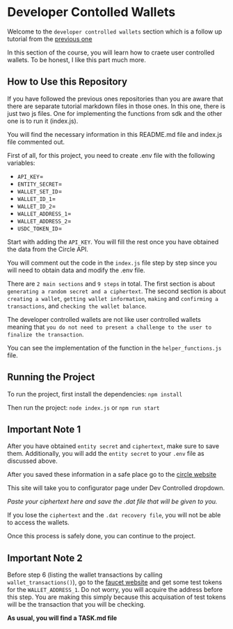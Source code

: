 # Developer Contolled Wallets

Welcome to the `developer controlled wallets` section which is a follow up tutorial from the [previous one](https://github.com/Rise-In/Gas-Station.git)

In this section of the course, you will learn how to craete user controlled wallets. To be honest, I like this part much more.

## How to Use this Repository

If you have followed the previous ones repositories than you are aware that there are separate tutorial markdown files in those ones. In this one, there is just two js files. One for implementing the functions from sdk and the other one is to run it (index.js).

You will find the necessary information in this README.md file and index.js file commented out.

First of all, for this project, you need to create .env file with the following variables:

- `API_KEY`=
- `ENTITY_SECRET`=
- `WALLET_SET_ID`=
- `WALLET_ID_1`=
- `WALLET_ID_2`=
- `WALLET_ADDRESS_1`=
- `WALLET_ADDRESS_2`=
- `USDC_TOKEN_ID`=

Start with adding the `API_KEY`.
You will fill the rest once you have obtained the data from the Circle API.

You will comment out the code in the `index.js` file step by step since you will need to obtain data and modify the .env file.

There are `2 main sections` and `9 steps` in total.
The first section is about `generating a random secret and a ciphertext`.
The second section is about `creating a wallet`, `getting wallet information`, `making` and
`confirming a transactions`, and `checking the wallet balance`.

The developer controlled wallets are not like user controlled wallets meaning that `you do not
need to present a challenge to the user to finalize the transaction`.

You can see the implementation of the function in the `helper_functions.js` file.

## Running the Project

To run the project, first install the dependencies:
`npm install`

Then run the project:
`node index.js`
or
`npm run start`

## Important Note 1

After you have obtained `entity secret` and `ciphertext`, make sure to save them.
Additionally, you will add the `entity secret` to your `.env` file as discussed above.

After you saved these information in a safe place go to the [circle website](https://console.circle.com/wallets/dev/configurator)

This site will take you to configurator page under Dev Controlled dropdown.

_Paste your ciphertext here and save the .dat file that will be given to you._

If you lose the `ciphertext` and the `.dat recovery file`, you will not be able to access the wallets.

Once this process is safely done, you can continue to the project.

## Important Note 2

Before step 6 (listing the wallet transactions by calling `wallet_transactions()`), go to the [faucet website](https://faucet.circle.com/) and get some test tokens for the `WALLET_ADDRESS_1`. Do not worry, you will acquire the address before this step. You are making this simply because this acquisation of test tokens will be the transaction that you will be checking.

**As usual, you will find a TASK.md file**
